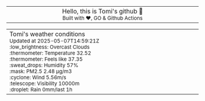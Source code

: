 
<div align="center">
<table>
<tbody>
<td align="center">
<img width="2000" height="0"><br>
Hello, this is Tomi's github 👋<br>
<sup>Built with ❤️, GO & Github Actions</sup><br>
<img width="2000" height="0">
</td>
</tbody>
</table>
</div>
<table>
<tbody>
<td align="left">
<img width="2000" height="0"><br>
Tomi's weather conditions<br>
<sup>Updated at 2025-05-07T14:59:21Z</sup><br>
<sup>:low_brightness: Overcast Clouds</sup><br>
<sup>:thermometer: Temperature 32.52 </sup><br>
<sup>:thermometer: Feels like 37.35</sup><br>
<sup>:sweat_drops: Humidity 57%</sup><br>
<sup>:mask: PM2.5 2.48 μg/m3</sup><br>
<sup>:cyclone: Wind 5.56m/s </sup><br>
<sup>:telescope: Visibility 10000m </sup><br>
<sup>:droplet: Rain 0mm/last 1h </sup><br>
<img width="2000" height="0">
</td>
<td align="left">
<img width="2000" height="0"><br>
<br>
<img width="2000" height="0">
</td>
</tbody>
</table>
</div>
    